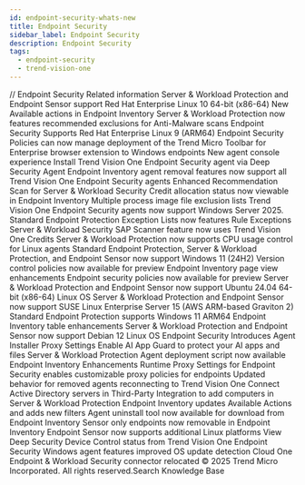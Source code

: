 ```yaml
---
id: endpoint-security-whats-new
title: Endpoint Security
sidebar_label: Endpoint Security
description: Endpoint Security
tags:
  - endpoint-security
  - trend-vision-one
---
```


/*<![CDATA[*/ $('#title').html($('meta[name=map-description]').attr('content')); /*]]>*/ Endpoint Security Related information Server & Workload Protection and Endpoint Sensor support Red Hat Enterprise Linux 10 64-bit (x86-64) New Available actions in Endpoint Inventory Server & Workload Protection now features recommended exclusions for Anti-Malware scans Endpoint Security Supports Red Hat Enterprise Linux 9 (ARM64) Endpoint Security Policies can now manage deployment of the Trend Micro Toolbar for Enterprise browser extension to Windows endpoints New agent console experience Install Trend Vision One Endpoint Security agent via Deep Security Agent Endpoint Inventory agent removal features now support all Trend Vision One Endpoint Security agents Enhanced Recommendation Scan for Server & Workload Security Credit allocation status now viewable in Endpoint Inventory Multiple process image file exclusion lists Trend Vision One Endpoint Security agents now support Windows Server 2025. Standard Endpoint Protection Exception Lists now features Rule Exceptions Server & Workload Security SAP Scanner feature now uses Trend Vision One Credits Server & Workload Protection now supports CPU usage control for Linux agents Standard Endpoint Protection, Server & Workload Protection, and Endpoint Sensor now support Windows 11 (24H2) Version control policies now available for preview Endpoint Inventory page view enhancements Endpoint security policies now available for preview Server & Workload Protection and Endpoint Sensor now support Ubuntu 24.04 64-bit (x86-64) Linux OS Server & Workload Protection and Endpoint Sensor now support SUSE Linux Enterprise Server 15 (AWS ARM-based Graviton 2) Standard Endpoint Protection supports Windows 11 ARM64 Endpoint Inventory table enhancements Server & Workload Protection and Endpoint Sensor now support Debian 12 Linux OS Endpoint Security Introduces Agent Installer Proxy Settings Enable AI App Guard to protect your AI apps and files Server & Workload Protection Agent deployment script now available Endpoint Inventory Enhancements Runtime Proxy Settings for Endpoint Security enables customizable proxy policies for endpoints Updated behavior for removed agents reconnecting to Trend Vision One Connect Active Directory servers in Third-Party Integration to add computers in Server & Workload Protection Endpoint Inventory updates Available Actions and adds new filters Agent uninstall tool now available for download from Endpoint Inventory Sensor only endpoints now removable in Endpoint Inventory Endpoint Sensor now supports additional Linux platforms View Deep Security Device Control status from Trend Vision One Endpoint Security Windows agent features improved OS update detection Cloud One Endpoint & Workload Security connector relocated © 2025 Trend Micro Incorporated. All rights reserved.Search Knowledge Base